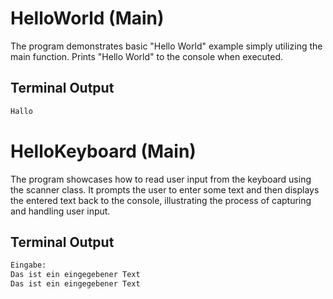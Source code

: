 # HelloWorld (Main)

The program demonstrates basic "Hello World" example simply utilizing the main function. Prints "Hello World" to the console when executed.

## Terminal Output

```bash
Hallo
```

# HelloKeyboard (Main)

The program showcases how to read user input from the keyboard using the scanner class. It prompts the user to enter some text and then displays the entered text back to the console, illustrating the process of capturing and handling user input.

## Terminal Output

```bash
Eingabe:
Das ist ein eingegebener Text
Das ist ein eingegebener Text
```
